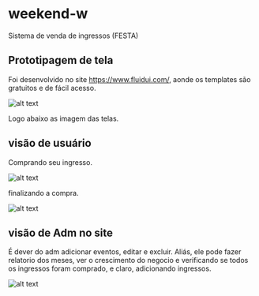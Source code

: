# weekend-w


Sistema de venda de ingressos (FESTA)


## Prototipagem de tela ##

Foi desenvolvido no site <https://www.fluidui.com/>, aonde os templates são gratuitos e de fácil acesso.


![alt text](https://github.com/mazarafa/weekend-w/blob/master/weekend/Img/vintage/banner_vintage.jpeg)



Logo abaixo as imagem das telas.

## visão de usuário ##

Comprando seu ingresso.

![alt text](https://github.com/mazarafa/weekend-w/blob/master/Engenheria%20I/Etapa%202%20e%203/Prototipo/user/compra.jpg)


finalizando a compra.

![alt text](https://github.com/mazarafa/weekend-w/blob/master/Engenheria%20I/Etapa%202%20e%203/Prototipo/user/logado.jpg)

## visão de Adm no site ##

É dever do adm adicionar eventos, editar e excluir. Aliás, ele pode fazer relatorio dos meses, ver o crescimento do negocio e verificando se todos os ingressos foram comprado, e claro, adicionando ingressos.

![alt text](https://github.com/mazarafa/weekend-w/blob/master/Engenheria%20I/Etapa%202%20e%203/Prototipo/adm%20tela/admTela.jpeg)

